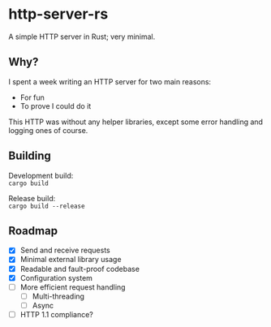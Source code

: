 # http-server-rs

A simple HTTP server in Rust; very minimal.

## Why?

I spent a week writing an HTTP server for two main reasons:

- For fun
- To prove I could do it

This HTTP was without any helper libraries, except some error handling and logging ones of course.

## Building

Development build:<br/>
`cargo build`

Release build:<br/>
`cargo build --release`

## Roadmap

- [x] Send and receive requests
- [x] Minimal external library usage
- [x] Readable and fault-proof codebase
- [x] Configuration system
- [ ] More efficient request handling
    - [ ] Multi-threading
    - [ ] Async
- [ ] HTTP 1.1 compliance?
